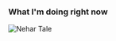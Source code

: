 ### What I'm doing right now
![Nehar Tale](https://cdn.discordapp.com/attachments/545751403449024535/1324833223322243092/image.png?ex=67799696&is=67784516&hm=8eb5fbf489d95ac2070b5485c63641e9adf5bbed5aa0d34bbb6bd8a6489fd84b&)


